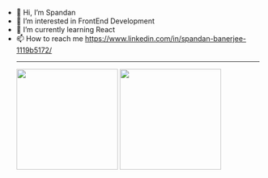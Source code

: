 - 👋 Hi, I’m Spandan
- 👀 I’m interested in FrontEnd Development
- 🌱 I’m currently learning React 
- 📫 How to reach me https://www.linkedin.com/in/spandan-banerjee-1119b5172/
  <hr>
  <img height=200 align="center" src="https://github-readme-stats.vercel.app/api?username=sb007ty" />
  <img height=200 align="center" src="https://github-readme-stats.vercel.app/api/top-langs?username=sb007ty&layout=compact&langs_count=8&card_width=320" />

<!---
- 💞️ I’m looking to collaborate on ...
sb007ty/sb007ty is a ✨ special ✨ repository because its `README.md` (this file) appears on your GitHub profile.
You can click the Preview link to take a look at your changes.
--->
